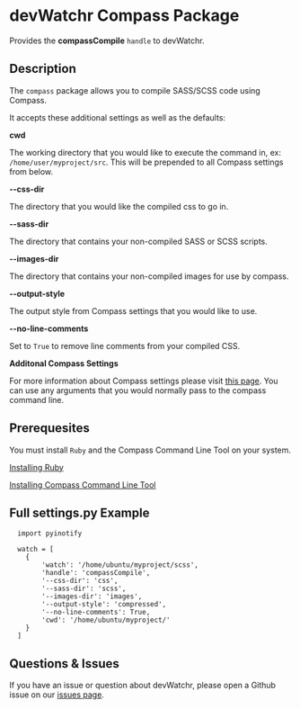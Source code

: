 devWatchr Compass Package
=========================

Provides the **compassCompile** ``handle`` to devWatchr.

Description
-----------

The ``compass`` package allows you to compile SASS/SCSS code using Compass.

It accepts these additional settings as well as the defaults:
  
**cwd**

  The working directory that you would like to execute the command in, ex: ``/home/user/myproject/src``. This will be prepended to all Compass settings from below.
  
**--css-dir**

  The directory that you would like the compiled css to go in.
  
**--sass-dir**

  The directory that contains your non-compiled SASS or SCSS scripts.
  
**--images-dir**

  The directory that contains your non-compiled images for use by compass.
  
**--output-style**

  The output style from Compass settings that you would like to use.
  
**--no-line-comments**

  Set to ``True`` to remove line comments from your compiled CSS.
  
**Additonal Compass Settings**

  For more information about Compass settings please visit [this page](http://compass-style.org/help/tutorials/configuration-reference/). You can use any arguments that you would normally pass to the compass command line.
  
Prerequesites
-------------

You must install ``Ruby`` and the Compass Command Line Tool on your system.

[Installing Ruby](http://www.ruby-lang.org/en/downloads/)

[Installing Compass Command Line Tool](http://compass-style.org/install/)
  
Full settings.py Example
------------------------

```
  import pyinotify
  
  watch = [
  	{
    	'watch': '/home/ubuntu/myproject/scss',
  		'handle': 'compassCompile',
  		'--css-dir': 'css',
  		'--sass-dir': 'scss',
  		'--images-dir': 'images',
  		'--output-style': 'compressed',
  		'--no-line-comments': True,
  		'cwd': '/home/ubuntu/myproject/'
  	}
  ]
```

Questions & Issues
------------------

If you have an issue or question about devWatchr, please open a Github issue on our [issues page](https://github.com/matthewkremer/devWatchr/issues).
